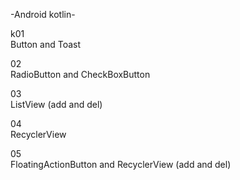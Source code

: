 -Android kotlin-  
  
k01  
Button and Toast 
  
02    
RadioButton and CheckBoxButton  
  
03  
ListView (add and del)  
  
04  
RecyclerView  
  
05  
FloatingActionButton and RecyclerView (add and del)  
 



  